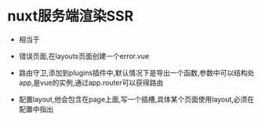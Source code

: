 # nuxt服务端渲染SSR

* <nuxt-child /> 相当于<route-view />

* 错误页面,在layouts页面创建一个error.vue

* 路由守卫,添加到plugins插件中,默认情况下是导出一个函数,参数中可以结构处app,是vue的实例,通过app.router可以获得路由

* 配置layout,他会包含在page上面,<nuxt-child />写一个插槽,具体某个页面使用layout,必须在配置中指出